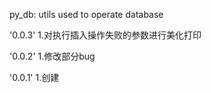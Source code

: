 py_db: utils used to operate database

'0.0.3'
1.对执行插入操作失败的参数进行美化打印

'0.0.2'
1.修改部分bug

'0.0.1'
1.创建